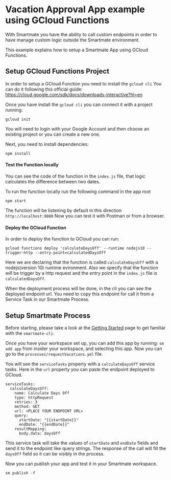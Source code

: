 # Vacation Approval App example using GCloud Functions

With Smartmate you have the ability to call custom endpoints in order to have manage custom logic outside the Smartmate environment.

This example explains how to setup a Smartmate App using GCloud Functions.

## Setup GCloud Functions Project

In order to setup a GCloud Function you need to install the `gcloud cli`
You can do it following this official guide: https://cloud.google.com/sdk/docs/downloads-interactive?hl=en

Once you have install the `gcloud cli` you can connect it with a project running:
```
gcloud init
```
You will need to login with your Google Account and then choose an existing project or you can create a new one.

Next, you need to install dependencies:
```
npm install
```

#### Test the Function locally

You can see the code of the function in the `index.js` file, that logic calculates the difference between two dates.

To run the function locally run the following command in the app root
```
npm start
```

The function will be listening by default in this direction `http://localhost:8080`
Now you can test it with Postman or from a browser.

#### Deploy the GCloud Function

In order to deploy the function to GCloud you can run:
```
gcloud functions deploy 'calculateDaysOff' --runtime nodejs10 --trigger-http --entry-point=calculatedDaysOff
```
Here we are declaring that the function is called `calculateDaysOff` with a nodejs(version 10) runtime evironment. Also we specify that the function will be trigger by a http request and the entry point in the `index.js` file is `calculatedDaysOff`.

When the deployment process will be done, in the cli you can see the deployed endpoint url.
You need to copy this endpoint for call it from a Service Task in our Smartmate Process.

## Setup Smartmate Process

Before starting, please take a look at the [Getting Started](https://docs.apps.smartmate.io/getting-started/index.html "Smartmate Getting Started Guide") page to get familiar with the `smartmate-cli`.

Once you have your workspace set up, you can add this app by running: `sm add app` from insider your workspace, and selecting this app. Now you can go to the `processes/requestVacations.yml` file.

You will see the `serviceTasks` property with a `calculateDaysOff` service tasks.
Here in the `url` property you can paste the endpoint deployed to GCloud.
```
serviceTasks:
  calculateDaysOff:
    name: Calculate Days Off
    type: httpRequest
    retries: 3
    method: GET
    url: <PLACE YOUR ENDPOINT URL>
    query:
      startDate: "{{startDate}}" 
      endDate: "{{endDate}}"
    resultMapping:
      body.data: daysOff
```
This service task will take the values of `startDate` and `endDate` fields and send it to the endpoint like query strings.
The response of the call will fill the `daysOff` field so it can be visibly in the process.

Now you can publish your app and test it in your Smartmate workspace.
```
sm publish -f
```
